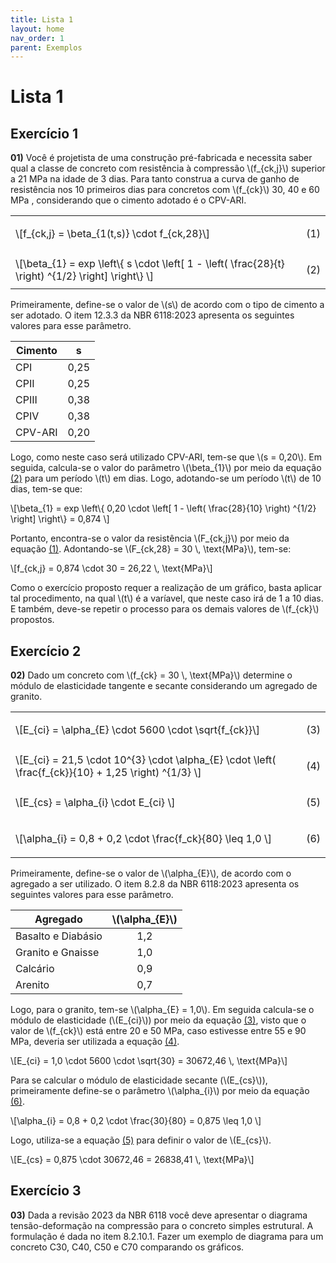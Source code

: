 ```yaml
---
title: Lista 1
layout: home
nav_order: 1
parent: Exemplos
---
```


<!--Don't delete ths script-->
<script src = "https://polyfill.io/v3/polyfill.min.js?features=es6"></script>
<script id = "MathJax-script" async src="https://cdn.jsdelivr.net/npm/mathjax@3/es5/tex-mml-chtml.js"></script>
<!--Don't delete ths script-->

<h1>Lista 1</h1>

<h2>Exercício 1</h2>

<p aligin = "justify">
  <b>01)</b> Você é projetista de uma construção pré-fabricada e necessita saber qual a classe de  concreto com resistência à compressão \(f_{ck,j}\) superior a 21 MPa na idade de 3 dias. Para tanto construa a curva de ganho de resistência nos 10 primeiros dias para concretos com \(f_{ck}\) 30, 40 e 60 MPa , considerando que o cimento adotado é o CPV-ARI.
</p>

<table>
  <tr>
    <td align = "left">\[f_{ck,j} = \beta_{1(t,s)} \cdot f_{ck,28}\]</td>
    <td><p align = "right" id = "eq1">(1)</p></td>
  </tr>
  <tr>
    <td align = "left">\[\beta_{1} = exp \left\{ s \cdot \left[ 1 - \left( \frac{28}{t} \right) ^{1/2} \right] \right\} \]</td>
    <td><p align = "right" id = "eq2">(2)</p></td>
  </tr>
</table>

<p aligin = "justify">
  Primeiramente, define-se o valor de \(s\) de acordo com o tipo de cimento a ser adotado. O item 12.3.3 da NBR 6118:2023 apresenta os seguintes valores para esse parâmetro.
</p>

<table>
  <thead align="center">
    <tr>
      <th>Cimento</th>
      <th>s</th>
    </tr>
  </thead>
  <tbody align="center">
    <tr>
      <td align = "left">CPI</td>
      <td>0,25</td>
    </tr>
    <tr>
      <td align = "left">CPII</td>
      <td>0,25</td>
    </tr>
    <tr>
      <td align = "left">CPIII</td>
      <td>0,38</td>
    </tr>
    <tr>
      <td align = "left">CPIV</td>
      <td>0,38</td>
    </tr>
    <tr>
      <td align = "left">CPV-ARI</td>
      <td>0,20</td>
    </tr>
  </tbody>
</table>

<p aligin = "justify">
  Logo, como neste caso será utilizado CPV-ARI, tem-se que \(s = 0,20\). Em seguida, calcula-se o valor do parâmetro \(\beta_{1}\) por meio da equação <a href="#eq2">(2)</a> para um período \(t\) em dias. Logo, adotando-se um período \(t\) de 10 dias, tem-se que:
</p>

<p>
  \[\beta_{1} = exp \left\{ 0,20 \cdot \left[ 1 - \left( \frac{28}{10} \right) ^{1/2} \right] \right\} = 0,874 \]
</p>

<p aligin = "justify">
  Portanto, encontra-se o valor da resistência \(F_{ck,j}\) por meio da equação <a href="#eq1">(1)</a>. Adontando-se \(F_{ck,28} = 30 \, \text{MPa}\), tem-se:
</p>

<p>
  \[f_{ck,j} = 0,874 \cdot 30 = 26,22 \, \text{MPa}\]
</p>

<p aligin = "justify">
  Como o exercício proposto requer a realização de um gráfico, basta aplicar tal procedimento, na qual \(t\) é a varíavel, que neste caso irá de 1 a 10 dias. E também, deve-se repetir o processo para os demais valores de \(f_{ck}\) propostos.
</p>

<h2>Exercício 2</h2>

<p aligin = "justify">
  <b>02)</b> Dado um concreto com \(f_{ck} = 30 \, \text{MPa}\) determine o módulo de elasticidade tangente e secante considerando um agregado de granito.
</p>

<table>
  <tr>
    <td align = "left">\[E_{ci} = \alpha_{E} \cdot 5600 \cdot \sqrt{f_{ck}}\]</td>
    <td><p align = "right" id = "eq3">(3)</p></td>
  </tr>
  <tr>
    <td align = "left">\[E_{ci} = 21,5 \cdot 10^{3} \cdot \alpha_{E} \cdot \left( \frac{f_{ck}}{10} + 1,25 \right) ^{1/3} \]</td>
    <td><p align = "right" id = "eq4">(4)</p></td>
  </tr>
  <tr>
    <td align = "left">\[E_{cs} = \alpha_{i} \cdot E_{ci} \]</td>
    <td><p align = "right" id = "eq5">(5)</p></td>
  </tr>
  <tr>
    <td align = "left">\[\alpha_{i} = 0,8 + 0,2 \cdot \frac{f_ck}{80} \leq 1,0 \]</td>
    <td><p align = "right" id = "eq6">(6)</p></td>
  </tr>
</table>

<p aligin = "justify">
  Primeiramente, define-se o valor de \(\alpha_{E}\), de acordo com o agregado a ser utilizado. O item 8.2.8 da NBR 6118:2023 apresenta os seguintes valores para esse parâmetro.
</p>

<table>
  <thead align="center">
    <tr>
      <th>Agregado</th>
      <th>\(\alpha_{E}\)</th>
    </tr>
  </thead>
  <tbody align="center">
    <tr>
      <td align = "left">Basalto e Diabásio</td>
      <td>1,2</td>
    </tr>
    <tr>
      <td align = "left">Granito e Gnaisse</td>
      <td>1,0</td>
    </tr>
    <tr>
      <td align = "left">Calcário</td>
      <td>0,9</td>
    </tr>
    <tr>
      <td align = "left">Arenito</td>
      <td>0,7</td>
    </tr>
  </tbody>
</table>

<p aligin = "justify">
  Logo, para o granito, tem-se \(\alpha_{E} = 1,0\). Em seguida calcula-se o módulo de elasticidade (\(E_{ci}\)) por meio da equação <a href="#eq3">(3)</a>, visto que o valor de \(f_{ck}\) está entre 20 e 50 MPa, caso estivesse entre 55 e 90 MPa, deveria ser utilizada a equação <a href="#eq4">(4)</a>.
</p>

<p>
  \[E_{ci} = 1,0 \cdot 5600 \cdot \sqrt{30} = 30672,46 \, \text{MPa}\]
</p>

<p aligin = "justify">
  Para se calcular o módulo de elasticidade secante (\(E_{cs}\)), primeiramente define-se o parâmetro \(\alpha_{i}\) por meio da equação <a href="#eq6">(6)</a>.
</p>

<p>
  \[\alpha_{i} = 0,8 + 0,2 \cdot \frac{30}{80} = 0,875 \leq 1,0 \]
</p>

<p aligin = "justify">
  Logo, utiliza-se a equação <a href="#eq5">(5)</a> para definir o valor de \(E_{cs}\).
</p>

<p>
  \[E_{cs} = 0,875 \cdot 30672,46 = 26838,41 \, \text{MPa}\]
</p>

<h2>Exercício 3</h2>

<p aligin = "justify">
  <b>03)</b> Dada a revisão 2023 da NBR 6118 você deve apresentar o diagrama tensão-deformação na compressão para o concreto simples estrutural. A formulação é dada no item 8.2.10.1. Fazer um exemplo de diagrama para um concreto C30, C40, C50 e C70 comparando os gráficos.
</p>

